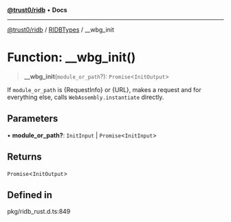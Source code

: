 [**@trust0/ridb**](../../../README.md) • **Docs**

***

[@trust0/ridb](../../../README.md) / [RIDBTypes](../README.md) / \_\_wbg\_init

# Function: \_\_wbg\_init()

> **\_\_wbg\_init**(`module_or_path`?): `Promise`\<`InitOutput`\>

If `module_or_path` is {RequestInfo} or {URL}, makes a request and
for everything else, calls `WebAssembly.instantiate` directly.

## Parameters

• **module\_or\_path?**: `InitInput` \| `Promise`\<`InitInput`\>

## Returns

`Promise`\<`InitOutput`\>

## Defined in

pkg/ridb\_rust.d.ts:849

